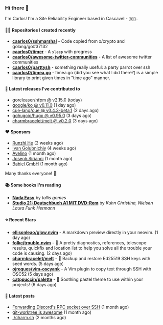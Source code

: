 ### Hi there 👋

I'm Carlos! I'm a Site Reliability Engineer based in Cascavel - 🇧🇷.

#### 👨‍💻 Repositories I created recently
- **[caarlos0/sshmarshal](https://github.com/caarlos0/sshmarshal)** - Code copied from x/crypto and golang/go#37132
- **[caarlos0/timer](https://github.com/caarlos0/timer)** - A `sleep` with progress
- **[caarlos0/awesome-twitter-communities](https://github.com/caarlos0/awesome-twitter-communities)** - A list of awesome twitter communities
- **[caarlos0/parttysh](https://github.com/caarlos0/parttysh)** - something really useful: a party parrot over ssh
- **[caarlos0/timea.go](https://github.com/caarlos0/timea.go)** - timea.go (did you see what I did there?) is a simple library to print given times in &#34;time ago&#34; manner.

#### 🚀 Latest releases I've contributed to


- [goreleaser/nfpm @ v2.15.0](https://github.com/goreleaser/nfpm/releases/tag/v2.15.0) (today)
- [google/ko @ v0.11.0](https://github.com/google/ko/releases/tag/v0.11.0) (1 day ago)
- [cue-lang/cue @ v0.4.3-beta.1](https://github.com/cue-lang/cue/releases/tag/v0.4.3-beta.1) (2 days ago)
- [gohugoio/hugo @ v0.95.0](https://github.com/gohugoio/hugo/releases/tag/v0.95.0) (3 days ago)
- [charmbracelet/melt @ v0.2.0](https://github.com/charmbracelet/melt/releases/tag/v0.2.0) (3 days ago)

#### ❤️ Sponsors
- [Runzhi He](https://github.com/12f23eddde) (3 weeks ago)
- [Ivan Golubnichiy](https://github.com/h1kkan) (4 weeks ago)
- [Avelino](https://github.com/avelino) (1 month ago)
- [Joseph Sirianni](https://github.com/jsirianni) (1 month ago)
- [Babiel GmbH](https://github.com/babiel) (1 month ago)

Many thanks everyone! 🙏

#### 📚 Some books I'm reading
- **[Nada Easy](https://www.goodreads.com/book/show/36041615-nada-easy)** by _tallis gomes_
- **[Studio 21: Deutschbuch A1 MIT DVD-Rom](https://www.goodreads.com/book/show/25495148-studio-21)** by _Kuhn Christina, Nielsen Laura Funk Hermann_

#### ⭐ Recent Stars


- **[ellisonleao/glow.nvim](https://github.com/ellisonleao/glow.nvim)** - A markdown preview directly in your neovim. (1 day ago)
- **[folke/trouble.nvim](https://github.com/folke/trouble.nvim)** - 🚦 A pretty diagnostics, references, telescope results, quickfix and location list to help you solve all the trouble your code is causing. (2 days ago)
- **[charmbracelet/melt](https://github.com/charmbracelet/melt)** - 🧊 Backup and restore Ed25519 SSH keys with seed words. (5 days ago)
- **[ojroques/vim-oscyank](https://github.com/ojroques/vim-oscyank)** - A Vim plugin to copy text through SSH with OSC52 (5 days ago)
- **[catppuccin/palette](https://github.com/catppuccin/palette)** - 🎨 Soothing pastel theme to use within your projects! (6 days ago)

#### 📄 Latest posts
- [Forwarding Discord&#39;s RPC socket over SSH](https://carlosbecker.com/posts/discord-rpc-ssh/) (1 month ago)
- [git-worktree is awesome](https://carlosbecker.com/posts/git-worktrees/) (1 month ago)
- [./charm.sh](https://carlosbecker.com/posts/charm/) (2 months ago)
